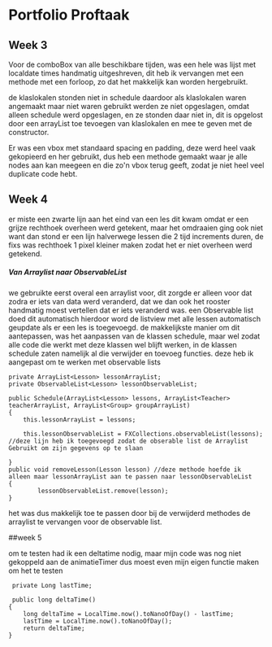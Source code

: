 # Portfolio Proftaak

## Week 3


Voor de comboBox van alle beschikbare tijden, was een hele was lijst met localdate times handmatig uitgeshreven, dit heb ik vervangen met een methode met een forloop, zo dat het makkelijk kan worden hergebruikt.

de klaslokalen stonden niet in schedule daardoor als klaslokalen waren angemaakt maar niet waren gebruikt werden ze niet opgeslagen, omdat alleen schedule werd opgeslagen, en ze stonden daar niet in, dit is opgelost door een arrayList toe tevoegen van klaslokalen en mee te geven met de constructor.

Er was een vbox met standaard spacing en padding, deze werd heel vaak gekopieerd en her gebruikt, dus heb een methode gemaakt waar je alle nodes aan kan meegeen en die zo'n vbox terug geeft, zodat je niet heel veel duplicate code hebt.
## Week 4

er miste een zwarte lijn aan het eind van een les dit kwam omdat er een grijze rechthoek overheen werd getekent, maar het omdraaien ging ook niet want dan stond er een lijn halverwege lessen die 2 tijd increments duren, de fixs was rechthoek 1 pixel kleiner maken zodat het er niet overheen werd getekend.

##### Van Arraylist naar ObservableList 
we gebruikte eerst overal een arraylist voor, dit zorgde er alleen voor dat zodra er iets van data werd veranderd, dat we dan ook het rooster handmatig moest vertellen dat er iets veranderd was. een Observable list doed dit automatisch hierdoor word de listview met alle lessen automatisch geupdate als er een les is toegevoegd.
de makkelijkste manier om dit aantepassen, was het aanpassen van de klassen schedule, maar wel zodat alle code die werkt met deze klassen wel blijft werken, in de klassen schedule zaten namelijk al die verwijder en toevoeg functies. deze heb ik aangepast om te werken met observable lists

    private ArrayList<Lesson> lessonArrayList;
    private ObservableList<Lesson> lessonObservableList;
    
    public Schedule(ArrayList<Lesson> lessons, ArrayList<Teacher> teacherArrayList, ArrayList<Group> groupArrayList)
    {
        this.lessonArrayList = lessons;
       
        this.lessonObservableList = FXCollections.observableList(lessons); //deze lijn heb ik toegevoegd zodat de obserable list de Arraylist Gebruikt om zijn gegevens op te slaan
   
    }
    public void removeLesson(Lesson lesson) //deze methode hoefde ik alleen maar lessonArrayList aan te passen naar lessonObservableList
    {
            lessonObservableList.remove(lesson);  
    }
het was dus makkelijk toe te passen door bij de verwijderd methodes de arraylist te vervangen voor de observable list.

##week 5

om te testen had ik een deltatime nodig, maar mijn code was nog niet gekoppeld aan de animatieTimer dus moest even mijn eigen functie maken om het te testen
    
     private Long lastTime;
     
     public long deltaTime()
    {
        long deltaTime = LocalTime.now().toNanoOfDay() - lastTime;
        lastTime = LocalTime.now().toNanoOfDay();
        return deltaTime;
    }